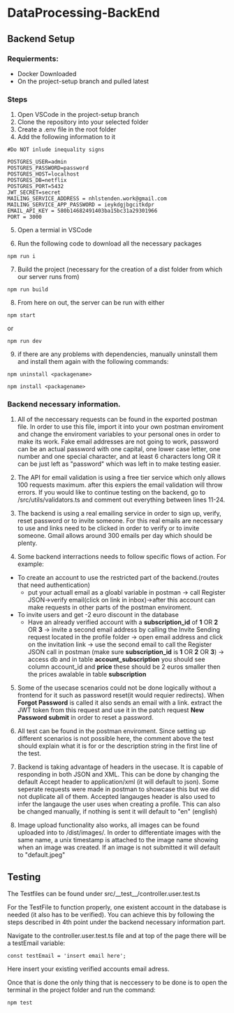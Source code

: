 # DataProcessing-BackEnd

## Backend Setup

### Requierments:

 - Docker Downloaded
 - On the project-setup branch and pulled latest
 
### Steps

1. Open VSCode in the project-setup branch
2. Clone the repository into your selected folder
3. Create a .env file in the root folder
4. Add the following information to it 

```
#Do NOT inlude inequality signs

POSTGRES_USER=admin
POSTGRES_PASSWORD=password
POSTGRES_HOST=localhost
POSTGRES_DB=netflix
POSTGRES_PORT=5432
JWT_SECRET=secret
MAILING_SERVICE_ADDRESS = nhlstenden.work@gmail.com
MAILING_SERVICE_APP_PASSWORD = ieykdgjbgcitkdpr
EMAIL_API_KEY = 580b14682491403ba15bc31a29301966
PORT = 3000
``` 
5. Open a termial in VSCode

6. Run the following code to download all the necessary packages

```
npm run i
```
7. Build the project (necessary for the creation of a dist folder from which our server runs from)
```
npm run build
```

8. From here on out, the server can be run with either
```
npm start
``` 

or 

```
npm run dev
```

9. if there are any problems with dependencies, manually uninstall them and install them again with the following commands:

```npm uninstall <packagename>```

```npm install <packagename>```

### Backend necessary information.

1. All of the neccessary requests can be found in the exported postman file. In order to use this file, import it into your own postman enviroment and change the enviroment variables to your personal ones in order to make its work. Fake email addresses are not going to work, password can be an actual password with one capital, one lower case letter, one number and one special character, and at least 6 characters long OR it can be just left as "password" which was left in to make testing easier.

2. The API for email validation is using a free tier service which only allows 100 requests maximum. after this expiers the email validation will throw errors. If you would like to continue testing on the backend, go to /src/utils/validators.ts and  comment out everything between lines 11-24. 

3. The backend is using a real emailing service in order to sign up, verify, reset password or to invite someone. For this real emails are necessary to use and links need to be clicked in order to verify or to invite someone. Gmail allows around 300 emails per day which should be plenty.

4. Some backend interractions needs to follow specific flows of action. For example:
- To create an account to use the restricted part of the backend.(routes that need authentication) 
    - put your actuall email as a gloabl variable in postman -> call Register JSON->verify email(click on link in inbox)->after this account can make requests in other parts of the postman enviroment.
- To invite users and get -2 euro discount in the database
    - Have an already verified account with a __subscription_id__ of __1__ OR __2__ OR __3__ -> invite a second email address by calling the Invite Sending request located in the profile folder -> open email address and click on the invitation link -> use the second email to call the Register JSON call in postman (make sure __subscription_id__ is __1__ OR __2__ OR __3__) -> access db and in table __account_subscription__ you should see column account_id and __price__ these should be 2 euros smaller then the prices awalable in table __subscription__

5. Some of the usecase scenarios could not be done logically without a frontend for it such as password reset(it would requier redirects). When __Forgot Password__ is called it also sends an email with a link. extract the JWT token from this request and use it in the patch request __New Password submit__ in order to reset a password.

6. All test can be found in the postman enviroment. Since setting up different scenarios is not possible here, the comment above the test should explain what it is for or the description string in the first line of the test.

7. Backend is taking advantage of headers in the usecase. It is capable of responding in both JSON and XML. This can be done by changing the default Accept header to application/xml (it will default to json). Some seperate requests were made in postman to showcase this but we did not duplicate all of them.
Accepted langauges header is also used to infer the langauge the user uses when creating a profile. This can also be changed manually, if nothing is sent it will default to "en" (english)

8. Image upload functionality also works, all images can be found uploaded into to /dist/images/. In order to differentiate images with the same name, a unix timestamp is attached to the image name showing when an image was created. If an image is not submitted it will default to "default.jpeg"


 
## Testing
The Testfiles can be found under src/\_\_test\_\_/controller.user.test.ts

For the TestFile to function properly, one existent account in the database is needed (it also has to be verified). You can achieve this by following the steps described in 4th point under the backend necessary information part.

Navigate to the controller.user.test.ts file and at top of the page there will be a testEmail variable: 

```
const testEmail = 'insert email here';
```

Here insert your existing verified accounts email adress.


Once that is done the only thing that is neccessery to be done is to open the terminal in the project folder and run the command: 

```
npm test
```
